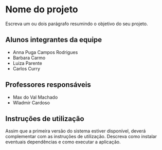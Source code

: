 # Nome do projeto

Escreva um ou dois  parágrafo resumindo o objetivo do seu projeto.

## Alunos integrantes da equipe

* Anna Puga Campos Rodrigues
* Barbara Carmo
* Luiza Parente
* Carlos Curry

## Professores responsáveis

* Max do Val Machado
* Wladmir Cardoso

## Instruções de utilização

Assim que a primeira versão do sistema estiver disponível, deverá complementar com as instruções de utilização. Descreva como instalar eventuais dependências e como executar a aplicação.

